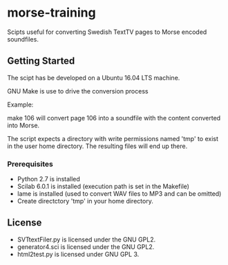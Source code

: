 # morse-training
Scipts useful for converting Swedish TextTV pages to Morse encoded soundfiles.

## Getting Started
The scipt has be developed on a Ubuntu 16.04 LTS machine. 

GNU Make is use to drive the conversion process

Example:

make 106
will convert page 106 into a soundfile with the content converted into Morse.

The script expects a directory with write permissions named 'tmp' to exist in the user home directory. The resulting files will end up there.

### Prerequisites
* Python 2.7 is installed
* Scilab 6.0.1 is installed (execution path is set in the Makefile)
* lame is installed (used to convert WAV files to MP3 and can be omitted)
* Create directctory 'tmp' in your home directory.

## License
* SVTtextFiler.py is licensed under the GNU GPL2.
* generator4.sci is licensed under the GNU GPL2.
* html2test.py is licensed under GNU GPL 3.
